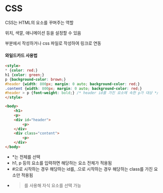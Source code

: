 # CSS
CSS는 HTML의 요소를 꾸며주는 역할

위치, 색깔, 애니메이션 등을 설정할 수 있음

<style></style> 부분에서 작성하거나 css 파일로 작성하여 링크로 연동

#### 와일드카드 사용법
```html
<style>
* {color: red;}
h1 {color: green;}
p {background-color: brown;}
#header {width: 800px; margin: 0 auto; background-color: red;}
.content {width: 800px; margin: 0 auto; background-color: red;}
#header > p {font-weight: bold;} /* header id를 가진 요소에 속한 p가 대상 */
</style>

<body>
    <h1>
    <p>
    <div id="header">
        <p>
    </div>
    <div class="content">
        <p>
    </div>
</body>
```
- *는 전체를 선택
- h1, p 등의 요소를 입력하면 해당하는 요소 전체가 적용됨
- #으로 시작하는 경우 해당하는 id를, .으로 시작하는 경우 해당하는 class를 가진 요소만 적용됨
- >를 사용해 자식 요소를 선택 가능


